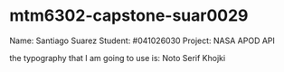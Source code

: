 # mtm6302-capstone-suar0029

Name: Santiago Suarez
Student: #041026030
Project: NASA APOD API

the typography that I am going to use is: Noto Serif Khojki
